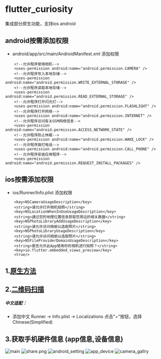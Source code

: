 # flutter_curiosity
集成部分原生功能，支持ios android

## android按需添加权限
 * android/app/src/main/AndroidManifest.xml 添加权限
```
    <!--允许程序使用相机-->
    <uses-permission android:name="android.permission.CAMERA" />
    <!--允许程序写入本地存储-->
    <uses-permission android:name="android.permission.WRITE_EXTERNAL_STORAGE" />
    <!--允许程序读取本地存储-->
    <uses-permission android:name="android.permission.READ_EXTERNAL_STORAGE" />
    <!--允许程序打开闪光灯-->
    <uses-permission android:name="android.permission.FLASHLIGHT" />
    <!--允许程序打开网络-->
    <uses-permission android:name="android.permission.INTERNET" />
    <!--允许程序访问有关GSM网络信息-->
    <uses-permission android:name="android.permission.ACCESS_NETWORK_STATE" />
    <!--允许程序防止休眠-->
    <uses-permission android:name="android.permission.WAKE_LOCK" />
    <!--允许程序拨打电话-->
    <uses-permission android:name="android.permission.CALL_PHONE" />
    <!--允许程序安装应用程序-->
    <uses-permission android:name="android.permission.REQUEST_INSTALL_PACKAGES" />
```
## ios按需添加权限
 * ios/Runner/Info.plist 添加权限
 
```
    <key>NSCameraUsageDescription</key>    
    <string>请允许打开相机拍照</string>
    <key>NSLocationWhenInUseUsageDescription</key>
	<string>通过您的地理位置信息获取您周边的相关数据</string>
	<key>NSPhotoLibraryAddUsageDescription</key>
	<string>请允许访问相册以选取照片</string>
	<key>NSPhotoLibraryUsageDescription</key>
	<string>请允许访问相册以选取照片</string>
	<key>NSFileProviderDomainUsageDescription</key>
	<string>是否允许此App使用你的相机进行拍照？</string>
    <key>io.flutter.embedded_views_preview</key>
    <true/>
```

## 1.[原生方法](./lib/src/tools/native.dart)

## 2.[二维码扫描](./lib/src/scanner)

##### 中文适配：  
- 添加中文 Runner -> Info.plist -> Localizations 点击"+"按钮，选择Chinese(Simplified)

## 3.获取手机硬件信息 (app信息,设备信息)
![main](lib/res/main.png)
![share.png](lib/res/share.png)
![android_setting](lib/res/android_setting.png)
![app_device](lib/res/app_device.png)
![camera_gallry](lib/res/camera_gallry.png)

<style>
img[alt="main",alt="share",alt="android_setting",alt="app_device",alt="camera_gallry",]{
  width:100px;
}
</style>